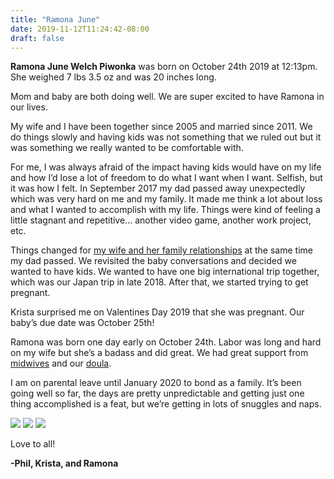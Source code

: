 ```yaml
---
title: "Ramona June"
date: 2019-11-12T11:24:42-08:00
draft: false
---
```


**Ramona June Welch Piwonka** was born on October 24th 2019 at 12:13pm. She weighed 7 lbs 3.5 oz and was 20 inches long. 

Mom and baby are both doing well. We are super excited to have Ramona in our lives.

My wife and I have been together since 2005 and married since 2011. We do things slowly and having kids was not something that we ruled out but it was something we really wanted to be comfortable with. 

For me, I was always afraid of the impact having kids would have on my life and how I’d lose a lot of freedom to do what I want when I want. Selfish, but it was how I felt. In September 2017 my dad passed away unexpectedly which was very hard on me and my family. It made me think a lot about loss and what I wanted to accomplish with my life. Things were kind of feeling a little stagnant and repetitive... another video game, another work project, etc.

Things changed for [my wife and her family relationships](https://www.kristawelch.com/journal/index.php/2018/6/why-photos-matter-to-me-and-why-we-must-print-them) at the same time my dad passed. We revisited the baby conversations and decided we wanted to have kids. We wanted to have one big international trip together, which was our Japan trip in late 2018. After that, we started trying to get pregnant. 

Krista surprised me on Valentines Day 2019 that she was pregnant. Our baby’s due date was October 25th!

Ramona was born one day early on October 24th. Labor was long and hard on my wife but she’s a badass and did great. We had great support from [midwives](https://nwhospital.org/locations/midwives-clinic/) and our [doula](https://www.bornrooted.com).

I am on parental leave until January 2020 to bond as a family. It’s been going well so far, the days are pretty unpredictable and getting just one thing accomplished is a feat, but we’re getting in lots of snuggles and naps. 

![](/images/IMG_0252.jpg)
![](/images/IMG_0243_2.jpg)
![](/images/IMG_0308.jpg)

Love to all!

**-Phil, Krista, and Ramona**

